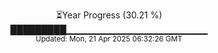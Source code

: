 <p align="center">
⏳Year Progress (30.21 %) <br>
█████████▁▁▁▁▁▁▁▁▁▁▁▁▁▁▁▁▁▁▁▁▁ <br>
<sub>Updated: Mon, 21 Apr 2025 06:32:26 GMT</sub>
</p>

